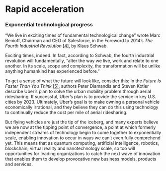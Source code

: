 # Rapid acceleration

### **Exponential technological progress**

“We live in exciting times of fundamental technological change” wrote Marc Benioff, Chairman and CEO of Salesforce, in the Foreword to 2014’s _The Fourth Industrial Revolution_ [\[4\]](../04-endnotes/endnotes.md), by Klaus Schwab.

Exciting times, indeed. In fact, according to Schwab, the fourth industrial revolution will fundamentally, “alter the way we live, work and relate to one another. In its scale, scope and complexity, the transformation will be unlike anything humankind has experienced before.”

To get a sense of what the future will look like, consider this: In the _Future Is Faster Than You Think_ [\[5\]](../04-endnotes/endnotes.md), authors Peter Diamandis and Steven Kotler describe Uber’s plan to solve the urban mobility problem through aerial ridesharing. If successful, Uber’s plan is to provide the service in key U.S. cities by 2023. Ultimately, Uber’s goal is to make owning a personal vehicle economically irrational, and they believe they can do this using technology to continually reduce the cost per mile of aerial ridesharing.

But flying vehicles are just the tip of the iceberg, and many experts believe we are now at the tipping point of convergence, a point at which formerly independent streams of technology begin to come together to exponentially scale, enabling innovation to occur in ways we can’t even fully comprehend yet. This means that as quantum computing, artificial intelligence, robotics, blockchain, virtual reality and nanotechnology scale, so too will opportunities for leading organizations to catch the next wave of innovation that enables them to develop provocative new business models, products and services.

